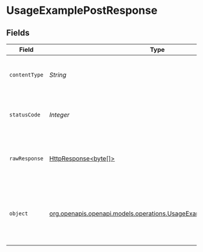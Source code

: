 # UsageExamplePostResponse


## Fields

| Field                                                                                                                          | Type                                                                                                                           | Required                                                                                                                       | Description                                                                                                                    |
| ------------------------------------------------------------------------------------------------------------------------------ | ------------------------------------------------------------------------------------------------------------------------------ | ------------------------------------------------------------------------------------------------------------------------------ | ------------------------------------------------------------------------------------------------------------------------------ |
| `contentType`                                                                                                                  | *String*                                                                                                                       | :heavy_check_mark:                                                                                                             | HTTP response content type for this operation                                                                                  |
| `statusCode`                                                                                                                   | *Integer*                                                                                                                      | :heavy_check_mark:                                                                                                             | HTTP response status code for this operation                                                                                   |
| `rawResponse`                                                                                                                  | [HttpResponse<byte[]>](https://docs.oracle.com/en/java/javase/11/docs/api/java.net.http/java/net/http/HttpResponse.html)       | :heavy_minus_sign:                                                                                                             | Raw HTTP response; suitable for custom response parsing                                                                        |
| `object`                                                                                                                       | [org.openapis.openapi.models.operations.UsageExamplePostResponseBody](../../models/operations/UsageExamplePostResponseBody.md) | :heavy_minus_sign:                                                                                                             | A successful response that contains the simpleObject sent in the request body                                                  |